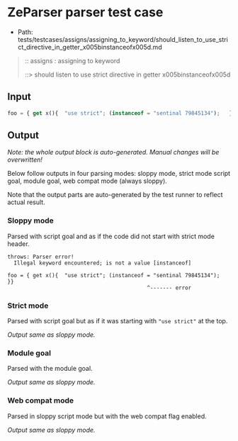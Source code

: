 # ZeParser parser test case

- Path: tests/testcases/assigns/assigning_to_keyword/should_listen_to_use_strict_directive_in_getter_x005binstanceofx005d.md

> :: assigns : assigning to keyword
>
> ::> should listen to use strict directive in getter x005binstanceofx005d

## Input

`````js
foo = { get x(){  "use strict"; (instanceof = "sentinal 79845134");   }}
`````

## Output

_Note: the whole output block is auto-generated. Manual changes will be overwritten!_

Below follow outputs in four parsing modes: sloppy mode, strict mode script goal, module goal, web compat mode (always sloppy).

Note that the output parts are auto-generated by the test runner to reflect actual result.

### Sloppy mode

Parsed with script goal and as if the code did not start with strict mode header.

`````
throws: Parser error!
  Illegal keyword encountered; is not a value [instanceof]

foo = { get x(){  "use strict"; (instanceof = "sentinal 79845134");   }}
                                            ^------- error
`````

### Strict mode

Parsed with script goal but as if it was starting with `"use strict"` at the top.

_Output same as sloppy mode._

### Module goal

Parsed with the module goal.

_Output same as sloppy mode._

### Web compat mode

Parsed in sloppy script mode but with the web compat flag enabled.

_Output same as sloppy mode._
